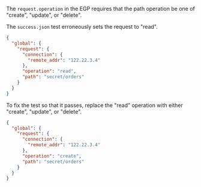 The `request.operation` in the EGP requires that the path operation be one of "create", "update", or "delete".

The `success.json` test erroneously sets the request to "read".

```json
{
  "global": {
    "request": {
      "connection": {
        "remote_addr": "122.22.3.4"
      },
      "operation": "read",
      "path": "secret/orders"
    }
  }
}
```

To fix the test so that it passes, replace the "read" operation with either "create", "update", or "delete".

```json
{
  "global": {
    "request": {
      "connection": {
        "remote_addr": "122.22.3.4"
      },
      "operation": "create",
      "path": "secret/orders"
    }
  }
}
```
